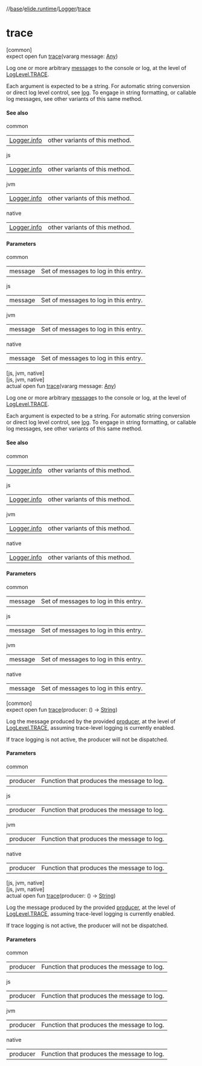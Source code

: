 //[base](../../../index.md)/[elide.runtime](../index.md)/[Logger](index.md)/[trace](trace.md)

# trace

[common]\
expect open fun [trace](trace.md)(vararg message: [Any](https://kotlinlang.org/api/latest/jvm/stdlib/kotlin/-any/index.html))

Log one or more arbitrary [message](trace.md)s to the console or log, at the level of [LogLevel.TRACE](../-log-level/-t-r-a-c-e/index.md).

Each argument is expected to be a string. For automatic string conversion or direct log level control, see [log](log.md). To engage in string formatting, or callable log messages, see other variants of this same method.

#### See also

common

| | |
|---|---|
| [Logger.info](info.md) | other variants of this method. |

js

| | |
|---|---|
| [Logger.info](info.md) | other variants of this method. |

jvm

| | |
|---|---|
| [Logger.info](info.md) | other variants of this method. |

native

| | |
|---|---|
| [Logger.info](info.md) | other variants of this method. |

#### Parameters

common

| | |
|---|---|
| message | Set of messages to log in this entry. |

js

| | |
|---|---|
| message | Set of messages to log in this entry. |

jvm

| | |
|---|---|
| message | Set of messages to log in this entry. |

native

| | |
|---|---|
| message | Set of messages to log in this entry. |

[js, jvm, native]\
[js, jvm, native]\
actual open fun [trace](trace.md)(vararg message: [Any](https://kotlinlang.org/api/latest/jvm/stdlib/kotlin/-any/index.html))

Log one or more arbitrary [message](trace.md)s to the console or log, at the level of [LogLevel.TRACE](../../../../../packages/base/base/elide.runtime/-log-level/-t-r-a-c-e/index.md).

Each argument is expected to be a string. For automatic string conversion or direct log level control, see [log](log.md). To engage in string formatting, or callable log messages, see other variants of this same method.

#### See also

common

| | |
|---|---|
| [Logger.info](info.md) | other variants of this method. |

js

| | |
|---|---|
| [Logger.info](info.md) | other variants of this method. |

jvm

| | |
|---|---|
| [Logger.info](info.md) | other variants of this method. |

native

| | |
|---|---|
| [Logger.info](info.md) | other variants of this method. |

#### Parameters

common

| | |
|---|---|
| message | Set of messages to log in this entry. |

js

| | |
|---|---|
| message | Set of messages to log in this entry. |

jvm

| | |
|---|---|
| message | Set of messages to log in this entry. |

native

| | |
|---|---|
| message | Set of messages to log in this entry. |

[common]\
expect open fun [trace](trace.md)(producer: () -&gt; [String](https://kotlinlang.org/api/latest/jvm/stdlib/kotlin/-string/index.html))

Log the message produced by the provided [producer](trace.md), at the level of [LogLevel.TRACE](../-log-level/-t-r-a-c-e/index.md), assuming trace-level logging is currently enabled.

If trace logging is not active, the producer will not be dispatched.

#### Parameters

common

| | |
|---|---|
| producer | Function that produces the message to log. |

js

| | |
|---|---|
| producer | Function that produces the message to log. |

jvm

| | |
|---|---|
| producer | Function that produces the message to log. |

native

| | |
|---|---|
| producer | Function that produces the message to log. |

[js, jvm, native]\
[js, jvm, native]\
actual open fun [trace](trace.md)(producer: () -&gt; [String](https://kotlinlang.org/api/latest/jvm/stdlib/kotlin/-string/index.html))

Log the message produced by the provided [producer](trace.md), at the level of [LogLevel.TRACE](../../../../../packages/base/base/elide.runtime/-log-level/-t-r-a-c-e/index.md), assuming trace-level logging is currently enabled.

If trace logging is not active, the producer will not be dispatched.

#### Parameters

common

| | |
|---|---|
| producer | Function that produces the message to log. |

js

| | |
|---|---|
| producer | Function that produces the message to log. |

jvm

| | |
|---|---|
| producer | Function that produces the message to log. |

native

| | |
|---|---|
| producer | Function that produces the message to log. |
